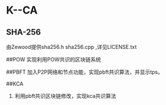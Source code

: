 # K--CA
## SHA-256
由Zewood提供sha256.h sha256.cpp ,详见LICENSE.txt

##POW
实现利用POW共识的区块链系统

##PBFT
加入P2P网络和节点功能，实现pbft共识算法，并显示tps。


##KCA
1. 利用pbft共识区块链修改，实现kca共识算法
